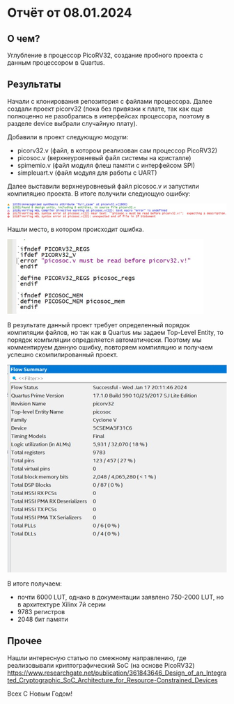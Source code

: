 # Отчёт от 08.01.2024

## О чем?

Углубление в процессор PicoRV32, создание пробного проекта с данным процессором
в Quartus.

## Результаты

Начали с клонирования репозитория с файлами процессора. Далее создали проект
picorv32 (пока без привязки к плате, так как еще полноценно не разобрались в
интерфейсах процессора, поэтому в разделе device выбрали случайную плату).

Добавили в проект следующую модули:
- picorv32.v (файл, в котором реализован сам процессор PicoRV32)
- picosoc.v (верхнеуровневый файл системы на кристалле)
- spimemio.v (файл модуля флеш памяти с интерфейсом SPI)
- simpleuart.v (файл модуля для работы с UART)

Далее выставили верхнеуровневый файл picosoc.v и запустили компиляцию проекта.
В итоге получили следующую ошибку:

![error](./error.jpg "Ошибка компилляции")

Нашли место, в котором происходит ошибка.

![error_place](./error_place.jpg "Код с ошибкой")

В результате данный проект требует определенный порядок компиляции файлов, но
так как в Quartus мы задаем Top-Level Entity, то порядок компиляции
определяется автоматически. Поэтому мы комментируем данную ошибку, повторяем
компиляцию и получаем успешно скомпилированный проект.

![compile_result](./compile_result.jpg "Результат компиляции проекта")

В итоге получаем:

- почти 6000 LUT, однако в документации заявлено 750-2000 LUT, но в архитектуре
  Xilinx 7й серии
- 9783 регистров
- 2048 бит памяти


## Прочее

Нашли интересную статью по смежному направлению, где реализовывали
криптографический SoC (на основе PicoRV32)
<https://www.researchgate.net/publication/361843646_Design_of_an_Integrated_Cryptographic_SoC_Architecture_for_Resource-Constrained_Devices>

Всех С Новым Годом!
